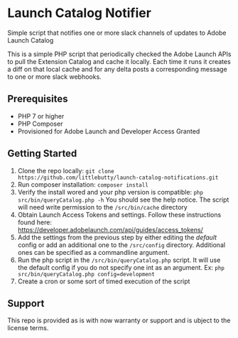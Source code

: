 # Launch Catalog Notifier
Simple script that notifies one or more slack channels of updates to Adobe Launch Catalog

This is a simple PHP script that periodically checked the Adobe Launch APIs to pull the Extension Catalog and cache it locally. Each time it runs it creates a diff on that local cache and for any delta posts a corresponding message to one or more slack webhooks.


## Prerequisites

 - PHP 7 or higher
 - PHP Composer
 - Provisioned for Adobe Launch and Developer Access Granted

## Getting Started

1. Clone the repo locally:  `git clone https://github.com/littlebutty/launch-catalog-notifications.git`
2. Run composer installation:  `composer install`
3. Verify the install wored and your php version is compatible:  `php src/bin/queryCatalog.php -h`  You should see the help notice.  The script will need write permission to the `/src/bin/cache` directory
4. Obtain Launch Access Tokens and settings.  Follow these instructions found here: <https://developer.adobelaunch.com/api/guides/access_tokens/>
5. Add the settings from the previous step by either editing the *default* config or add an additional one to the `/src/config` directory. Additional ones can be specified as a commandline argument.   
6. Run the php script in the `/src/bin/queryCatalog.php` script.  It will use the default config if you do not specify one int as an argument.  Ex: `php src/bin/queryCatalog.php config=development`
7. Create a cron or some sort of timed execution of the script

## Support
This repo is provided as is with now warranty or support and is ubject to the license terms.
